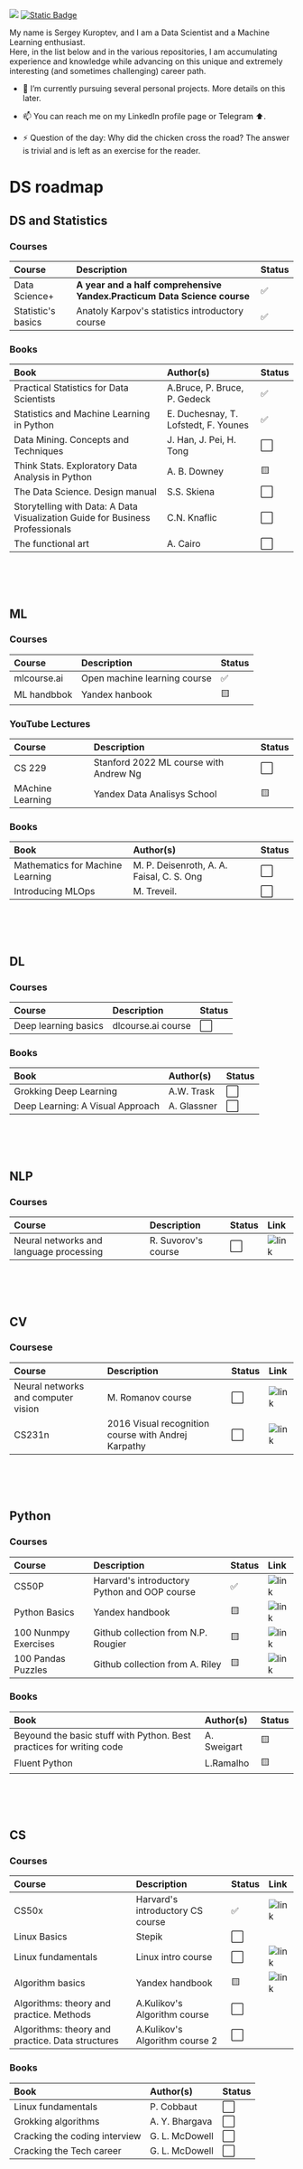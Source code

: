 <a href="https://www.linkedin.com/in/sergey-kuroptev-0015402a2/"><img src="https://img.shields.io/badge/LINKEDIN-12100E?logo=linkedin&color=282A36&logoColor=white" /></a>
<a href="https://t.me/mrBrain_101"><img alt="Static Badge" src="https://img.shields.io/badge/TELEGRAM-%40SKuroptev?style=flat&logo=telegram&color=grey"></a>

My name is Sergey Kuroptev, and I am a Data Scientist and a Machine Learning enthusiast.<br>
Here, in the list below and in the various repositories, I am accumulating experience and knowledge while advancing on this unique and extremely interesting (and sometimes challenging) career path.

- 🌱 I’m currently pursuing several personal projects. More details on this later.
- 📫 You can reach me on my LinkedIn profile page or Telegram ⬆️.
  
- ⚡ Question of the day: Why did the chicken cross the road? The answer is trivial and is left as an exercise for the reader.



# DS roadmap

## DS and Statistics

### Courses
| Course | Description | Status |
|:--|:--|:--|
| Data Science+ | <b>A year and a half comprehensive Yandex.Practicum Data Science course</b> | ✅ |
| Statistic's basics | Anatoly Karpov's statistics introductory course | ✅ |

### Books
| Book | Author(s) | Status |
|:--|:--|:--|
| Practical Statistics for Data Scientists | A.Bruce, P. Bruce, P. Gedeck | ✅ |
| Statistics and Machine Learning in Python | E. Duchesnay, T. Lofstedt, F. Younes | ✅ |
| Data Mining. Concepts and Techniques | J. Han, J. Pei, H. Tong | ⬜ |
| Think Stats. Exploratory Data Analysis in Python | A. B. Downey | 🟨 |
| The Data Science. Design manual | S.S. Skiena | ⬜ |
| Storytelling with Data: A Data Visualization Guide for Business Professionals | C.N. Knaflic | ⬜ |
| The functional art | A. Cairo | ⬜ |
<br><br><br>

<!--## Competitions
| Name | Platform | Description | Link |
|:--|:--|:--|:--|-->


## ML

### Courses
| Course | Description | Status |
|:--|:--|:--|
| mlcourse.ai | Open machine learning course | ✅ |
| ML handbbok | Yandex hanbook | 🟨 |

### YouTube Lectures
| Course | Description | Status |
|:--|:--|:--|
| CS 229 | Stanford 2022 ML course with Andrew Ng | ⬜ |
| MAchine Learning | Yandex Data Analisys School | 🟨 |

### Books
| Book | Author(s) | Status |
|:--|:--|:--|
| Mathematics for Machine Learning | M. P. Deisenroth, A. A. Faisal, C. S. Ong | ⬜ |
| Introducing MLOps | M. Treveil. | ⬜ |
<br><br><br>

## DL

### Courses
| Course | Description | Status |
|:--|:--|:--|
| Deep learning basics | dlcourse.ai course | ⬜ |

### Books
| Book | Author(s) | Status |
|:--|:--|:--|
| Grokking Deep Learning | A.W. Trask | ⬜ |
| Deep Learning: A Visual Approach | A. Glassner | ⬜ |
<br><br><br>


## NLP
### Courses
| Course | Description | Status | Link |
|:--|:--|:--|:--|
| Neural networks and language processing | R. Suvorov's course | ⬜ | ![link](https://stepik.org/course/54098/promo)
<br><br><br>


## CV
### Coursese
| Course | Description | Status | Link |
|:--|:--|:--|:--|
| Neural networks and computer vision | M. Romanov course | ⬜ | ![link](https://stepik.org/course/50352/promo)
| CS231n | 2016 Visual recognition course with Andrej Karpathy | ⬜ | ![link](https://youtube.com/playlist?list=PLlQXC4BDK2Qjtv-9pypk0xUu8zEE1C0tD&si=vq1b7YgmvGCOFGrd)
<br><br><br>


## Python

### Courses
| Course | Description | Status | Link
|:--|:--|:--|:--|
| CS50P | Harvard's introductory Python and OOP course | ✅ | ![link](https://youtube.com/playlist?list=PLhQjrBD2T380F_inVRXMIHCqLaNUd7bN4&si=IluuC7UM_cp5GyEc) |
| Python Basics | Yandex handbook | 🟨 | ![link](https://education.yandex.ru/handbook/python) |
| 100 Nunmpy Exercises | Github collection from N.P. Rougier | 🟨 | ![link](https://github.com/rougier/numpy-100) |
| 100 Pandas Puzzles | Github collection from A. Riley | 🟨 | ![link](https://github.com/ajcr/100-pandas-puzzles) |

### Books
| Book | Author(s) | Status |
|:--|:--|:--|
| Beyound the basic stuff with Python. Best practices for writing code | A. Sweigart | 🟨 |
| Fluent Python | L.Ramalho | 🟨 |
<br><br><br>


## CS

### Courses
| Course | Description | Status | Link |
|:--|:--|:--|:--|
| CS50x | Harvard's introductory CS course | ✅ | ![link](https://youtube.com/playlist?list=PLhQjrBD2T3817j24-GogXmWqO5Q5vYy0V&si=mmXi6lQb9j3zWays)
| Linux Basics | Stepik | ⬜ |
| Linux fundamentals | Linux intro course | ⬜ | ![link](https://tryhackme.com/module/linux-fundamentals)
| Algorithm basics | Yandex handbook | 🟨 | ![link](https://education.yandex.ru/handbook/algorithms)
| Algorithms: theory and practice. Methods |  A.Kulikov's Algorithm course | ⬜ | <!--https://stepik.org/course/217/promo-->
| Algorithms: theory and practice. Data structures | A.Kulikov's Algorithm course 2 | ⬜ |<!--https://stepik.org/course/1547/promo-->

### Books
| Book | Author(s) | Status |
|:--|:--|:--|
| Linux fundamentals | P. Cobbaut | ⬜ |
| Grokking algorithms | A. Y. Bhargava | ⬜ |
| Cracking the coding interview | G. L. McDowell | ⬜ |
| Cracking the Tech career | G. L. McDowell | ⬜ |

